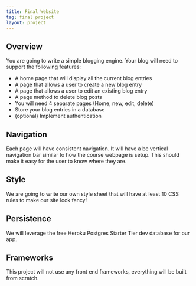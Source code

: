 ```yaml
---
title: Final Website
tag: final project
layout: project
---
```


## Overview

You are going to write a simple blogging engine. Your blog will need to support the following
features:

- A home page that will display all the current blog entries
- A page that allows a user to create a new blog entry
- A page that allows a user to edit an existing blog entry
- A page method to delete blog posts
- You will need 4 separate pages (Home, new, edit, delete)
- Store your blog entries in a database
- (optional) Implement authentication

## Navigation

Each page will have consistent navigation. It will have a be vertical navigation bar similar to how
the course webpage is setup. This should make it easy for the user to know where they are. 

## Style

We are going to write our own style sheet that will have at least 10 CSS rules to make our site
look fancy!  

## Persistence

We will leverage the free Heroku Postgres Starter Tier dev database for our app.

## Frameworks

This project will not use any front end frameworks, everything will be built from scratch.











